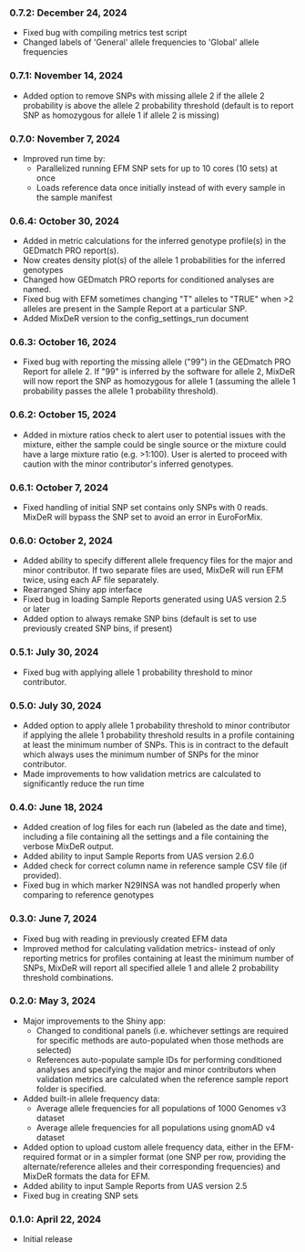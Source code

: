 
### 0.7.2: December 24, 2024
- Fixed bug with compiling metrics test script
- Changed labels of 'General' allele frequencies to 'Global' allele frequencies

### 0.7.1: November 14, 2024
- Added option to remove SNPs with missing allele 2 if the allele 2 probability is above the allele 2 probability threshold (default is to report SNP as homozygous for allele 1 if allele 2 is missing)

### 0.7.0: November 7, 2024
- Improved run time by:
  - Parallelized running EFM SNP sets for up to 10 cores (10 sets) at once
  - Loads reference data once initially instead of with every sample in the sample manifest

### 0.6.4: October 30, 2024
- Added in metric calculations for the inferred genotype profile(s) in the GEDmatch PRO report(s).
- Now creates density plot(s) of the allele 1 probabilities for the inferred genotypes
- Changed how GEDmatch PRO reports for conditioned analyses are named.
- Fixed bug with EFM sometimes changing "T" alleles to "TRUE" when >2 alleles are present in the Sample Report at a particular SNP.
- Added MixDeR version to the config_settings_run document

### 0.6.3: October 16, 2024
- Fixed bug with reporting the missing allele ("99") in the GEDmatch PRO Report for allele 2. If "99" is inferred by the software for allele 2, MixDeR will now report the SNP as homozygous for allele 1 (assuming the allele 1 probability passes the allele 1 probability threshold).

### 0.6.2: October 15, 2024
- Added in mixture ratios check to alert user to potential issues with the mixture, either the sample could be single source or the mixture could have a large mixture ratio (e.g. >1:100). User is alerted to proceed with caution with the minor contributor's inferred genotypes.

### 0.6.1: October 7, 2024
- Fixed handling of initial SNP set contains only SNPs with 0 reads. MixDeR will bypass the SNP set to avoid an error in EuroForMix. 

### 0.6.0: October 2, 2024
- Added ability to specify different allele frequency files for the major and minor contributor. If two separate files are used, MixDeR will run EFM twice, using each AF file separately.
- Rearranged Shiny app interface
- Fixed bug in loading Sample Reports generated using UAS version 2.5 or later
- Added option to always remake SNP bins (default is set to use previously created SNP bins, if present)

### 0.5.1: July 30, 2024
- Fixed bug with applying allele 1 probability threshold to minor contributor.

### 0.5.0: July 30, 2024
- Added option to apply allele 1 probability threshold to minor contributor if applying the allele 1 probability threshold results in a profile containing at least the minimum number of SNPs. This is in contract to the default which always uses the minimum number of SNPs for the minor contributor.
- Made improvements to how validation metrics are calculated to significantly reduce the run time

### 0.4.0: June 18, 2024
- Added creation of log files for each run (labeled as the date and time), including a file containing all the settings and a file containing the verbose MixDeR output.
- Added ability to input Sample Reports from UAS version 2.6.0
- Added check for correct column name in reference sample CSV file (if provided).
- Fixed bug in which marker N29INSA was not handled properly when comparing to reference genotypes

### 0.3.0: June 7, 2024
- Fixed bug with reading in previously created EFM data
- Improved method for calculating validation metrics- instead of only reporting metrics for profiles containing at least the minimum number of SNPs, MixDeR will report all specified allele 1 and allele 2 probability threshold combinations.

### 0.2.0: May 3, 2024
- Major improvements to the Shiny app:
  - Changed to conditional panels (i.e. whichever settings are required for specific methods are auto-populated when those methods are selected)
  - References auto-populate sample IDs for performing conditioned analyses and specifying the major and minor contributors when validation metrics are calculated when the reference sample report folder is specified.
- Added built-in allele frequency data:
	- Average allele frequencies for all populations of 1000 Genomes v3 dataset
	- Average allele frequencies for all populations using gnomAD v4 dataset
- Added option to upload custom allele frequency data, either in the EFM-required format or in a simpler format (one SNP per row, providing the alternate/reference alleles and their corresponding frequencies) and MixDeR formats the data for EFM.
- Added ability to input Sample Reports from UAS version 2.5
- Fixed bug in creating SNP sets

### 0.1.0: April 22, 2024
 - Initial release
